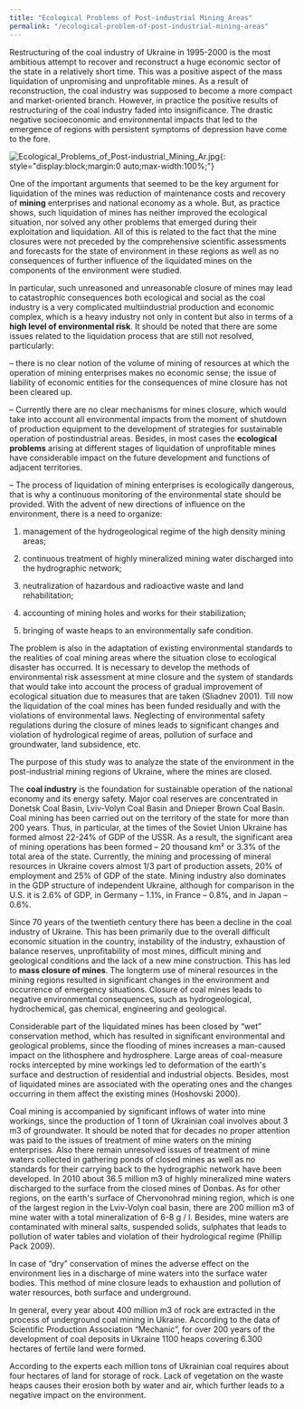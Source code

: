 ```yaml
---
title: "Ecological Problems of Post-industrial Mining Areas"
permalink: "/ecological-problem-of-post-industrial-mining-areas"
---
```


Restructuring of the coal industry of Ukraine in 1995-2000 is the most ambitious attempt to recover and reconstruct a huge economic sector of the state in a relatively short time. This was a positive aspect of the mass liquidation of unpromising and unprofitable mines. As a result of reconstruction, the coal industry was supposed to become a more compact and market-oriented branch. However, in practice the positive results of restructuring of the coal industry faded into insignificance. The drastic negative socioeconomic and environmental impacts that led to the emergence of regions with persistent symptoms of depression have come to the fore.

![Ecological_Problems_of_Post-industrial_Mining_Ar.jpg](https://s25.postimg.org/e238i06b1/Ecological_Problems_of_Post-industrial_Mining_Ar.jpg){: style="display:block;margin:0 auto;max-width:100%;"}

One of the important arguments that seemed to be the key argument for liquidation of the mines was reduction of maintenance costs and recovery of **mining** enterprises and national economy as a whole. But, as practice shows, such liquidation of mines has neither improved the ecological situation, nor solved any other problems that emerged during their exploitation and liquidation. All of this is related to the fact that the mine closures were not preceded by the comprehensive scientific assessments and forecasts for the state of environment in these regions as well as no consequences of further influence of the liquidated mines on the components of the environment were studied.

In particular, such unreasoned and unreasonable closure of mines may lead to catastrophic consequences both ecological and social as the coal industry is a very complicated multiindustrial production and economic complex, which is a heavy industry not only in content but also in terms of a **high level of environmental risk**. It should be noted that there are some issues related to the liquidation process that are still not resolved, particularly:

–	 there is no clear notion of the volume of mining of resources at which the operation of mining enterprises makes no economic sense; the issue of liability of economic entities for the consequences of mine closure has not been cleared up.

– 	Currently there are no clear mechanisms for mines closure, which would take into account all environmental impacts from the moment of shutdown of production equipment to the development of strategies for sustainable operation of postindustrial areas. Besides, in most cases the **ecological problems** arising at different stages of liquidation of unprofitable mines have considerable impact on the future development and functions of adjacent territories.

–	 The process of liquidation of mining enterprises is ecologically dangerous, that is why a continuous monitoring of the environmental state should be provided. With the advent of new directions of influence on the environment, there is a need to organize:

1. management of the hydrogeological regime of the high density mining areas;

2. continuous treatment of highly mineralized mining water discharged into the hydrographic network;

3. neutralization of hazardous and radioactive waste and land rehabilitation;

4. accounting of mining holes and works for their stabilization;

5. bringing of waste heaps to an environmentally safe condition.

The problem is also in the adaptation of existing environmental standards to the realities of coal mining areas where the situation close to ecological disaster has occurred. It is necessary to develop the methods of environmental risk assessment at mine closure and the system of standards that would take into account the process of gradual improvement of ecological situation due to measures that are taken (Sliadnev 2001). Till now the liquidation of the coal mines has been funded residually and with the violations of environmental laws. Neglecting of environmental safety regulations during the closure of mines leads to significant changes and violation of hydrological regime of areas, pollution of surface and groundwater, land subsidence, etc.

The purpose of this study was to analyze the state of the environment in the post-industrial mining regions of Ukraine, where the mines are closed.

The **coal industry** is the foundation for sustainable operation of the national economy and its energy safety. Major coal reserves are concentrated in Donetsk Coal Basin, Lviv-Volyn Coal Basin and Dnieper Brown Coal Basin. Coal mining has been carried out on the territory of the state for more than 200 years. Thus, in particular, at the times of the Soviet Union Ukraine has formed almost 22-24% of GDP of the USSR. As a result, the significant area of mining operations has been formed – 20 thousand km² or 3.3% of the total area of the state. Currently, the mining and processing of mineral resources in Ukraine covers almost 1/3 part of production assets, 20% of employment and 25% of GDP of the state. Mining industry also dominates in the GDP structure of independent Ukraine, although for comparison in the U.S. it is 2.6% of GDP, in Germany – 1.1%, in France – 0.8%, and in Japan – 0.6%.

Since 70 years of the twentieth century there has been a decline in the coal industry of Ukraine. This has been primarily due to the overall difficult economic situation in the country, instability of the industry, exhaustion of balance reserves, unprofitability of most mines, difficult mining and geological conditions and the lack of a new mine construction. This has led to **mass closure of mines**. The longterm use of mineral resources in the mining regions resulted in significant changes in the environment and occurrence of emergency situations. Closure of coal mines leads to negative environmental consequences, such as hydrogeological, hydrochemical, gas chemical, engineering and geological.

Considerable part of the liquidated mines has been closed by “wet” conservation method, which has resulted in significant environmental and geological problems, since the flooding of mines increases a man-caused impact on the lithosphere and hydrosphere. Large areas of coal-measure rocks intercepted by mine workings led to deformation of the earth's surface and destruction of residential and industrial objects. Besides, most of liquidated mines are associated with the operating ones and the changes occurring in them affect the existing mines (Hoshovski 2000).

Coal mining is accompanied by significant inflows of water into mine workings, since the production of 1 tonn of Ukrainian coal involves about 3 m3 of groundwater. It should be noted that for decades no proper attention was paid to the issues of treatment of mine waters on the mining enterprises. Also there remain unresolved issues of treatment of mine waters collected in gathering ponds of closed mines as well as no standards for their carrying back to the hydrographic network have been developed. In 2010 about 36.5 million m3 of highly mineralized mine waters discharged to the surface from the closed mines of Donbas. As for other regions, on the earth's surface of Chervonohrad mining region, which is one of the largest region in the Lviv-Volyn coal basin, there are 200 million m3 of mine water with a total mineralization of 6-8 g / l. Besides, mine waters are contaminated with mineral salts, suspended solids, sulphates that leads to pollution of water tables and violation of their hydrological regime (Phillip Pack 2009).

In case of “dry” conservation of mines the adverse effect on the environment lies in a discharge of mine waters into the surface water bodies. This method of mine closure leads to exhaustion and pollution of water resources, both surface and underground.

In general, every year about 400 million m3 of rock are extracted in the process of underground coal mining in Ukraine. According to the data of Scientific Production Association “Mechanic”, for over 200 years of the development of coal deposits in Ukraine 1100 heaps covering 6.300 hectares of fertile land were formed.

According to the experts each million tons of Ukrainian coal requires about four hectares of land for storage of rock. Lack of vegetation on the waste heaps causes their erosion both by water and air, which further leads to a negative impact on the environment.
